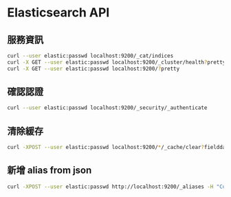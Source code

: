 # Elasticsearch API

## 服務資訊

```bash
curl --user elastic:passwd localhost:9200/_cat/indices
curl -X GET --user elastic:passwd localhost:9200/_cluster/health?pretty
curl -X GET --user elastic:passwd localhost:9200/?pretty
```

## 確認認證

```bash
curl --user elastic:passwd localhost:9200/_security/_authenticate
```

## 清除緩存

```bash
curl -XPOST --user elastic:passwd localhost:9200/*/_cache/clear?fielddata=true
```

## 新增 alias from json

```bash
curl -XPOST --user elastic:passwd http://localhost:9200/_aliases -H "Content-Type: application/json" --data-binary @/Users/chiehtinglee/tmp.json
```
